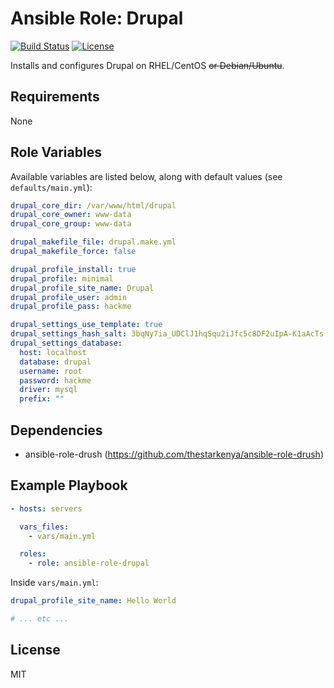 # Ansible Role: Drupal

[![Build Status](https://img.shields.io/travis/rwanyoike/ansible-role-drupal.svg)](https://travis-ci.org/rwanyoike/ansible-role-drupal) [![License](https://img.shields.io/badge/license-MIT-blue.svg)](https://raw.githubusercontent.com/rwanyoike/ansible-role-drupal/master/LICENSE)

Installs and configures Drupal on RHEL/CentOS ~~or Debian/Ubuntu~~.

## Requirements

None

## Role Variables

Available variables are listed below, along with default values (see `defaults/main.yml`):

```yaml
drupal_core_dir: /var/www/html/drupal
drupal_core_owner: www-data
drupal_core_group: www-data

drupal_makefile_file: drupal.make.yml
drupal_makefile_force: false

drupal_profile_install: true
drupal_profile: minimal
drupal_profile_site_name: Drupal
drupal_profile_user: admin
drupal_profile_pass: hackme

drupal_settings_use_template: true
drupal_settings_hash_salt: 3bqNy7ia_UDClJ1hqSqu2iJfc5c8DF2uIpA-K1aAcTs
drupal_settings_database:
  host: localhost
  database: drupal
  username: root
  password: hackme
  driver: mysql
  prefix: ""
```

## Dependencies

- ansible-role-drush (https://github.com/thestarkenya/ansible-role-drush)

## Example Playbook

```yaml
- hosts: servers

  vars_files:
    - vars/main.yml

  roles:
    - role: ansible-role-drupal
```

Inside `vars/main.yml`:

```yaml
drupal_profile_site_name: Hello World

# ... etc ...
```

## License

MIT
